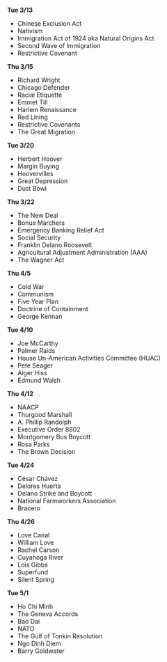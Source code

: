 __Tue 3/13__
+ Chinese Exclusion Act
+ Nativism
+ Immigration Act of 1924 aka Natural Origins Act
+ Second Wave of Immigration
+ Restrictive Covenant

__Thu 3/15__
+ Richard Wright
+ Chicago Defender
+ Racial Etiquette
+ Emmet Till
+ Harlem Renaissance
+ Red Lining
+ Restrictive Covenants
+ The Great Migration

__Tue 3/20__
+ Herbert Hoover
+ Margin Buying
+ Hoovervilles
+ Great Depression
+ Dust Bowl

__Thu 3/22__
+ The New Deal
+ Bonus Marchers
+ Emergency Banking Relief Act
+ Social Security
+ Franklin Delano Roosevelt
+ Agricultural Adjustment Administration (AAA)
+ The Wagner Act

__Thu 4/5__
+ Cold War
+ Communism
+ Five Year Plan
+ Doctrine of Containment
+ George Kennan

__Tue 4/10__
+ Joe McCarthy
+ Palmer Raids
+ House Un-American Activities Committee (HUAC)
+ Pete Seager
+ Alger Hiss
+ Edmund Walsh

__Thu 4/12__
+ NAACP
+ Thurgood Marshall
+ A. Phillip Randolph
+ Executive Order 8802
+ Montgomery Bus Boycott
+ Rosa Parks
+ The Brown Decision

__Tue 4/24__
+ César Chávez
+ Delores Huerta
+ Delano Strike and Boycott
+ National Farmworkers Association
+ Bracero

__Thu 4/26__
+ Love Canal
+ William Love
+ Rachel Carson
+ Cuyahoga River
+ Lois Gibbs
+ Superfund
+ Silent Spring

__Tue 5/1__
+ Ho Chi Minh
+ The Geneva Accords
+ Bao Dai
+ NATO
+ The Gulf of Tonkin Resolution
+ Ngo Dinh Diem
+ Barry Goldwater
